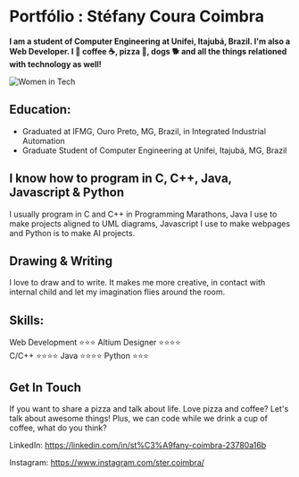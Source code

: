 # Portfólio : Stéfany Coura Coimbra
**I am a student of Computer Engineering at Unifei, Itajubá, Brazil. I'm also a Web Developer. I 💖 coffee ☕, pizza 🍕, dogs 🐕 and all the things relationed with technology as well!**

![Women in Tech](https://media.giphy.com/media/paTz7UZbPfTZFRYnnB/giphy.gif)

## Education:
- Graduated at IFMG, Ouro Preto, MG, Brazil, in Integrated Industrial Automation
- Graduate Student of Computer Engineering at Unifei, Itajubá, MG, Brazil

## I know how to program in C, C++, Java, Javascript & Python
I usually program in C and C++ in Programming Marathons, Java I use to make projects aligned to UML diagrams, Javascript I use to make webpages and Python is to make AI projects.

## Drawing & Writing
I love to draw and to write. It makes me more creative, in contact with internal child and let my imagination flies around the room.

## Skills:
Web Development ⭐⭐⭐
Altium Designer ⭐⭐⭐⭐	
C/C++ ⭐⭐⭐⭐
Java ⭐⭐⭐⭐
Python ⭐⭐⭐

## Get In Touch
If you want to share a pizza and talk about life.
Love pizza and coffee? Let's talk about awesome things! Plus, we can code while we drink a cup of coffee, what do you think?

LinkedIn: https://linkedin.com/in/st%C3%A9fany-coimbra-23780a16b

Instagram: https://www.instagram.com/ster.coimbra/

